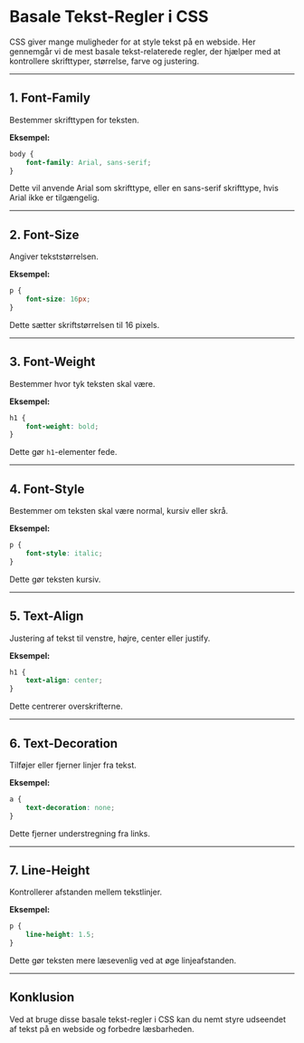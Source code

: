 # Basale Tekst-Regler i CSS

CSS giver mange muligheder for at style tekst på en webside. Her gennemgår vi de mest basale tekst-relaterede regler, der hjælper med at kontrollere skrifttyper, størrelse, farve og justering.

---

## 1. **Font-Family**
Bestemmer skrifttypen for teksten.

**Eksempel:**
```css
body {
    font-family: Arial, sans-serif;
}
```
Dette vil anvende Arial som skrifttype, eller en sans-serif skrifttype, hvis Arial ikke er tilgængelig.

---

## 2. **Font-Size**
Angiver tekststørrelsen.

**Eksempel:**
```css
p {
    font-size: 16px;
}
```
Dette sætter skriftstørrelsen til 16 pixels.

---

## 3. **Font-Weight**
Bestemmer hvor tyk teksten skal være.

**Eksempel:**
```css
h1 {
    font-weight: bold;
}
```
Dette gør `h1`-elementer fede.

---

## 4. **Font-Style**
Bestemmer om teksten skal være normal, kursiv eller skrå.

**Eksempel:**
```css
p {
    font-style: italic;
}
```
Dette gør teksten kursiv.

---

## 5. **Text-Align**
Justering af tekst til venstre, højre, center eller justify.

**Eksempel:**
```css
h1 {
    text-align: center;
}
```
Dette centrerer overskrifterne.

---

## 6. **Text-Decoration**
Tilføjer eller fjerner linjer fra tekst.

**Eksempel:**
```css
a {
    text-decoration: none;
}
```
Dette fjerner understregning fra links.

---

## 7. **Line-Height**
Kontrollerer afstanden mellem tekstlinjer.

**Eksempel:**
```css
p {
    line-height: 1.5;
}
```
Dette gør teksten mere læsevenlig ved at øge linjeafstanden.

---

## Konklusion
Ved at bruge disse basale tekst-regler i CSS kan du nemt styre udseendet af tekst på en webside og forbedre læsbarheden.
